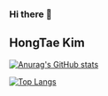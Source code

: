 ### Hi there 👋
## HongTae Kim






[![Anurag's GitHub stats](https://github-readme-stats.vercel.app/api?username=HoongTae)](https://github.com/HoongTae/github-readme-stats)

[![Top Langs](https://github-readme-stats.vercel.app/api/top-langs/?username=HoongTae)](https://github.com/HoongTae/github-readme-stats)



<!--
**MongTae/MongTae** is a ✨ _special_ ✨ repository because its `README.md` (this file) appears on your GitHub profile.

Here are some ideas to get you started:

- 🔭 I’m currently working on ...
- 🌱 I’m currently learning ...
- 👯 I’m looking to collaborate on ...
- 🤔 I’m looking for help with ...
- 💬 Ask me about ...
- 📫 How to reach me: ...
- 😄 Pronouns: ...
- ⚡ Fun fact: ...
-->
